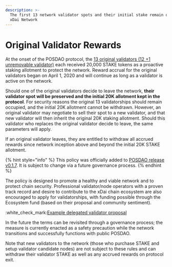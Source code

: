 ```yaml
---
description: >-
  The first 13 network validator spots and their initial stake remain on the
  xDai Network
---
```


# Original Validator Rewards

At the onset of the POSDAO protocol, the [13 original validators (12 +1 unremovable validator)](original-xdai-validators/) each received 20,000 STAKE tokens as a proactive staking allotment to protect the network. Reward accrual for the original validators began on April 1, 2020 and will continue as long as a validator is active on the network.

Should one of the original validators decide to leave the network, **their validator spot will be preserved and the initial 20K allotment kept in the protocol**. For security reasons the original 13 validatorships should remain occupied, and the initial 20K allotment cannot be withdrawn. However, an original validator may negotiate to sell their spot to a new validator, and that new validator will then inherit the original 20K staking allotment. Should this validator who replaces the original validator decide to leave, the same parameters will apply.

If an original validator leaves, they are entitled to withdraw all accrued rewards since network inception above and beyond the initial 20K STAKE allotment.

{% hint style="info" %}
This policy was officially added to  [POSDAO release v0.1.7](https://github.com/poanetwork/posdao-contracts/releases/tag/v0.1.7). It is subject to change via a future governance process.
{% endhint %}

The policy is designed to promote a healthy and viable network and to protect chain security. Professional validator/node operators with a proven track record and desire to contribute to the xDai chain ecosystem are also encouraged to apply for validatorships, with funding possible through the Ecosystem fund (based on their proposal and community sentiment).&#x20;

:white\_check\_mark:[Example delegated validator proposal](https://forum.poa.network/t/stakefish-as-an-xdai-validator/5565)

In the future the terms can be revisited through a governance process; the measure is currently enacted as a safety precaution while the network transitions and successfully functions with public POSDAO.

Note that new validators to the network (those who purchase STAKE and setup validator candidate nodes) are not subject to these rules and can withdraw their validator STAKE as well as any accrued rewards on protocol exit.
